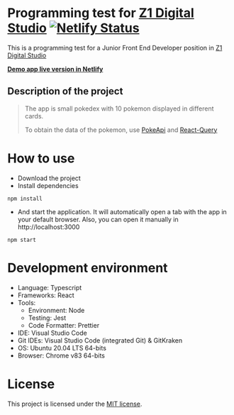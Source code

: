 # Programming test for [Z1 Digital Studio](https://z1.digital/) [![Netlify Status](https://api.netlify.com/api/v1/badges/8adf96fb-12d6-4b8c-8682-594f5bb3d706/deploy-status)](https://app.netlify.com/sites/sad-tereshkova-3edfab/deploys)
This is a programming test for a Junior Front End Developer position in [Z1 Digital Studio](https://z1.digital/)

**[Demo app live version in Netlify](https://sad-tereshkova-3edfab.netlify.app/)**
## Description of the project
> The app is small pokedex with 10 pokemon displayed in different cards. 
>
> To obtain the data of the pokemon, use [PokeApi](https://pokeapi.co/) and [React-Query](https://react-query.tanstack.com/)

# How to use
- Download the project
- Install dependencies 
```
npm install
```
- And start the application. It will automatically open a tab with the app in your default browser. Also, you can open it manually in http://localhost:3000
```
npm start
```

# Development environment
- Language: Typescript
- Frameworks: React
- Tools: 
  - Environment: Node
  - Testing: Jest
  - Code Formatter: Prettier
- IDE: Visual Studio Code
- Git IDEs: Visual Studio Code (integrated Git) & GitKraken
- OS: Ubuntu 20.04 LTS 64-bits
- Browser: Chrome v83 64-bits

# License
This project is licensed under the [MIT license](https://github.com/Firenz/z1-lab-frontend/blob/master/LICENSE).
